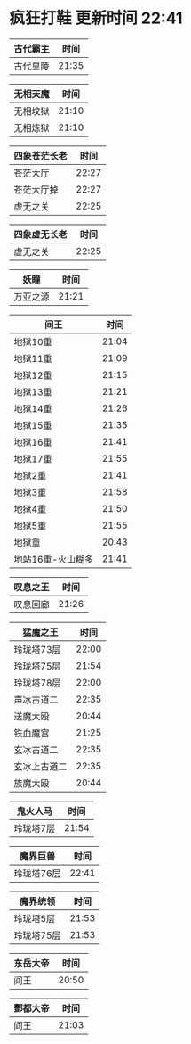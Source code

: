 # 疯狂打鞋 更新时间 22:41

| 古代霸主   | 时间    |
|--------|-------|
| 古代皇陵 | 21:35 |

| 无相天魔   | 时间    |
|--------|-------|
| 无相坟狱 | 21:10 |
| 无相炼狱 | 21:10 |

| 四象苍茫长老   | 时间    |
|--------|-------|
| 苍茫大厅 | 22:27 |
| 苍茫大厅掉 | 22:27 |
| 虚无之关 | 22:25 |

| 四象虚无长老   | 时间    |
|--------|-------|
| 虚无之关 | 22:25 |

| 妖瞳   | 时间    |
|--------|-------|
| 万亚之源 | 21:21 |

| 间王   | 时间    |
|--------|-------|
| 地狱10重 | 21:04 |
| 地狱11重 | 21:09 |
| 地狱12重 | 21:15 |
| 地狱13重 | 21:21 |
| 地狱14重 | 21:26 |
| 地狱15重 | 21:35 |
| 地狱16重 | 21:41 |
| 地狱17重 | 21:55 |
| 地狱2重 | 21:41 |
| 地狱3重 | 21:58 |
| 地狱4重 | 21:50 |
| 地狱5重 | 21:55 |
| 地狱重 | 20:43 |
| 地站16重-火山糊多 | 21:41 |

| 叹息之王   | 时间    |
|--------|-------|
| 叹息回廊 | 21:26 |

| 猛魔之王   | 时间    |
|--------|-------|
| 玲珑塔73层 | 22:00 |
| 玲珑塔75层 | 21:54 |
| 玲珑塔78层 | 22:00 |
| 声冰古道二 | 22:35 |
| 送魔大殴 | 20:44 |
| 铁血魔宫 | 21:25 |
| 玄冰古道二 | 22:35 |
| 玄冰上古道二 | 22:35 |
| 族魔大殴 | 20:44 |

| 鬼火人马   | 时间    |
|--------|-------|
| 玲珑塔7层 | 21:54 |

| 魔界巨兽   | 时间    |
|--------|-------|
| 玲珑塔76层 | 22:41 |

| 魔界统领   | 时间    |
|--------|-------|
| 玲珑塔5层 | 21:53 |
| 玲珑塔75层 | 21:53 |

| 东岳大帝   | 时间    |
|--------|-------|
| 阎王 | 20:50 |

| 酆都大帝   | 时间    |
|--------|-------|
| 阎王 | 21:03 |